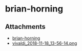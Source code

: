 # brian-horning

## Attachments

- [brian-horning](http://brian-horning.com/tutorials/game-design/mapping/rtcw/)
- [vivaldi_2018-11-18_13-56-14.png](https://trello.com/1/cards/5eadf7f5cc82da871fda5217/attachments/5eadf7f6cc82da871fda5239/download/vivaldi_2018-11-18_13-56-14.png)
